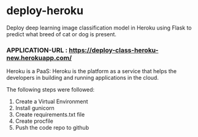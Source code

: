 # deploy-heroku
Deploy deep learning image classification model in Heroku using Flask to predict what breed of cat or dog is present.
  
### APPLICATION-URL : https://deploy-class-heroku-new.herokuapp.com/

Heroku is a PaaS: Heroku is the platform as a service that helps the developers in building and running applications in the cloud. 

The following steps were followed:  
  
1. Create a Virtual Environment  
2. Install gunicorn  
3. Create requirements.txt file  
4. Create procfile  
5. Push the code repo to github  
